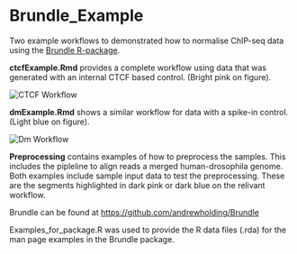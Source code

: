 # Brundle_Example

Two example workflows to demonstrated how to normalise ChIP-seq data using the [Brundle R-package](https://github.com/andrewholding/Brundle).

**ctcfExample.Rmd** provides a complete workflow using data that was 
generated with an internal CTCF based control. (Bright pink on figure).

![CTCF Workflow](https://cdn.rawgit.com/andrewholding/Brundle_Example/master/images/workflow_ctcf.svg?raw=true)

**dmExample.Rmd** shows a similar workflow for data with a spike-in control. (Light blue on figure).


![Dm Workflow](https://cdn.rawgit.com/andrewholding/Brundle_Example/master/images/workflow_dm.svg?raw=true)

**Preprocessing** contains examples of how to preprocess the samples. This includes
the pipleline to align reads a merged human-drosophila genome. Both examples
include sample input data to test the preprocessing. These are the segments highlighted 
in dark pink or dark blue on the relivant workflow. 

Brundle can be found at https://github.com/andrewholding/Brundle

Examples_for_package.R was used to provide the R data files (.rda) for the
man page examples in the Brundle package.

